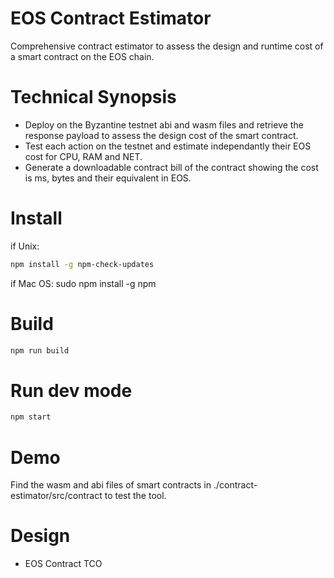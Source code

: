 # EOS Contract Estimator
Comprehensive contract estimator to assess the design and runtime cost of a smart contract on the EOS chain.

# Technical Synopsis
- Deploy on the Byzantine testnet abi and wasm files and retrieve the response payload to assess the design cost of the smart contract.
- Test each action on the testnet and estimate independantly their EOS cost for CPU, RAM and NET.
- Generate a downloadable contract bill of the contract showing the cost is ms, bytes and their equivalent in EOS. 

# Install
if Unix:
```sh
npm install -g npm-check-updates
```
if Mac OS:
sudo npm install -g npm

# Build
```sh
npm run build
```

# Run dev mode
```sh
npm start
```

# Demo
Find the wasm and abi files of smart contracts in ./contract-estimator/src/contract to test the tool.


# Design
- EOS Contract TCO

